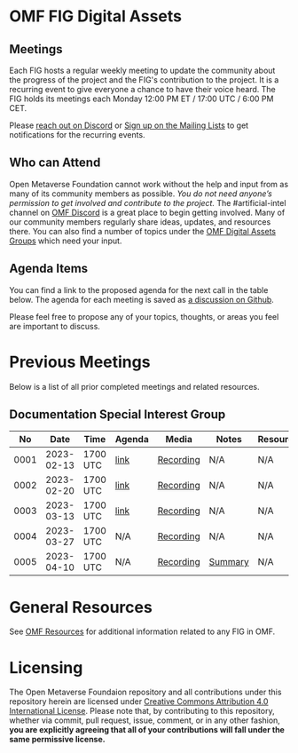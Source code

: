 # OMF FIG Digital Assets

## Meetings

Each FIG hosts a regular weekly meeting to update the community about the progress of the project and the FIG's contribution to the project. It is a recurring event to give everyone a chance to have their voice heard. The FIG holds its meetings each Monday 12:00 PM ET / 17:00 UTC / 6:00 PM CET.

Please [reach out on Discord](https://discord.gg/openmetaverse) or [Sign up on the Mailing Lists](https://lists.openmv.org/g/main) to get notifications for the recurring events.

## Who can Attend

Open Metaverse Foundation cannot work without the help and input from as many of its community members as possible. *You do not need anyone’s permission to get involved and contribute to the project.* The #artificial-intel channel on [OMF Discord](https://discord.gg/openmetaverse) is a great place to begin getting involved. Many of our community members regularly share ideas, updates, and resources there. You can also find a number of topics under the [OMF Digital Assets Groups](https://lists.openmv.org/g/fig-digitalassets/topics) which need your input.

## Agenda Items

You can find a link to the proposed agenda for the next call in the table below. The agenda for each meeting is saved as [a discussion on Github](https://github.com/openmetaverse/fig-digitalassets/discussions/categories/meetings).

Please feel free to propose any of your topics, thoughts, or areas you feel are important to discuss.

# Previous Meetings

Below is a list of all prior completed meetings and related resources.

## Documentation Special Interest Group

| No   | Date       | Time | Agenda  | Media | Notes | Resources |
| ---- | ---------- | ---- | ------- | ----- | ----- | ---- |
| 0001 | 2023-02-13 | 1700 UTC | [link](https://github.com/openmetaverse/fig-digitalassets/discussions/2) | [Recording](https://github.com/openmetaverse/fig-digitalassets/raw/main/meetings/media/digitalassets-20230214.m4a) | N/A | N/A |
| 0002 | 2023-02-20 | 1700 UTC | [link](https://github.com/openmetaverse/fig-digitalassets/discussions/3) | [Recording](https://github.com/openmetaverse/fig-digitalassets/raw/main/meetings/media/digitalassets-20230220.m4a) | N/A | N/A |
| 0003 | 2023-03-13 | 1700 UTC | [link](https://github.com/openmetaverse/fig-digitalassets/discussions/5) | [Recording](https://github.com/openmetaverse/fig-digitalassets/raw/main/meetings/media/digitalassets-20230313.m4a) | N/A | N/A |
| 0004 | 2023-03-27 | 1700 UTC | N/A | [Recording](https://github.com/openmetaverse/fig-digitalassets/raw/main/meetings/media/digitalassets-20230327.m4a) | N/A | N/A |
| 0005 | 2023-04-10 | 1700 UTC | N/A | [Recording](https://github.com/openmetaverse/fig-digitalassets/raw/main/meetings/media/digitalassets-20230410.ogg) | [Summary](https://github.com/openmetaverse/fig-digitalassets/raw/main/meetings/minutes/20230410-digitalassetssummary.md) | N/A |

# General Resources

See [OMF Resources](https://github.com/openmetaverse/foundation) for additional information related to any FIG in OMF.

# Licensing

The Open Metaverse Foundaion repository and all contributions under this repository herein are licensed under [Creative Commons Attribution 4.0 International License](http://creativecommons.org/licenses/by/4.0/). Please note that, by contributing to this repository, whether via commit, pull request, issue, comment, or in any other fashion, **you are explicitly agreeing that all of your contributions will fall under the same permissive license.**
